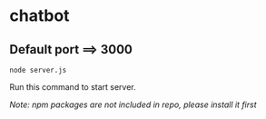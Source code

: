 # chatbot

## Default port ==> 3000


```
node server.js
```
Run this command to start server.

*Note: npm packages are not included in repo, please install it first*
